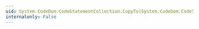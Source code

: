 ```yaml
---
uid: System.CodeDom.CodeStatementCollection.CopyTo(System.CodeDom.CodeStatement[],System.Int32)
internalonly: False
---
```

